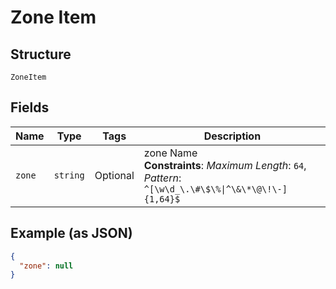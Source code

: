 
# Zone Item

## Structure

`ZoneItem`

## Fields

| Name | Type | Tags | Description |
|  --- | --- | --- | --- |
| `zone` | `string` | Optional | zone Name<br>**Constraints**: *Maximum Length*: `64`, *Pattern*: `^[\w\d_\.\#\$\%\|^\&\*\@\!\-]{1,64}$` |

## Example (as JSON)

```json
{
  "zone": null
}
```

